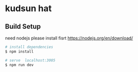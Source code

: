 # kudsun hat

## Build Setup
need nodejs please install fisrt https://nodejs.org/en/download/

```bash
# install dependencies
$ npm install

# serve  localhost:3005
$ npm run dev

```